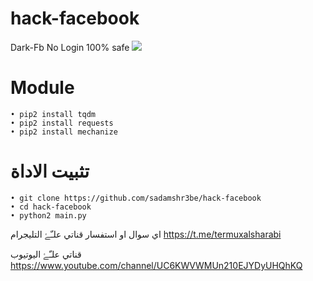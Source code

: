 # hack-facebook
Dark-Fb No Login 100% safe
<img src="https://github.com/BOT-033/Sensei/blob/master/Screenshot_2020-07-16-00-13-54-17.jpg">
# Module
```
• pip2 install tqdm
• pip2 install requests
• pip2 install mechanize
```
# تثبيت الاداة 
```
• git clone https://github.com/sadamshr3be/hack-facebook
• cd hack-facebook
• python2 main.py
```
اي سوال او استفسار قناتي علـّۓ  التليجرام
https://t.me/termuxalsharabi

قناتي علـّۓ  اليوتيوب
https://www.youtube.com/channel/UC6KWVWMUn210EJYDyUHQhKQ